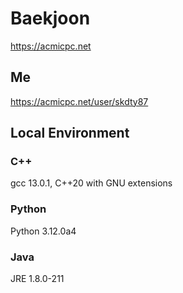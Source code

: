 # Baekjoon
https://acmicpc.net

## Me
<https://acmicpc.net/user/skdty87>

## Local Environment

### C++

gcc 13.0.1, C++20 with GNU extensions

### Python

Python 3.12.0a4

### Java

JRE 1.8.0-211
